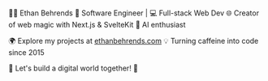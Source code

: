 👨‍💻 Ethan Behrends
🚀 Software Engineer | 💻 Full-stack Web Dev
🌐 Creator of web magic with Next.js & SvelteKit
🤖 AI enthusiast

🌍 Explore my projects at [ethanbehrends.com](https://ethanbehrends.com)
💡 Turning caffeine into code since 2015

📌 Let's build a digital world together! 🌟
